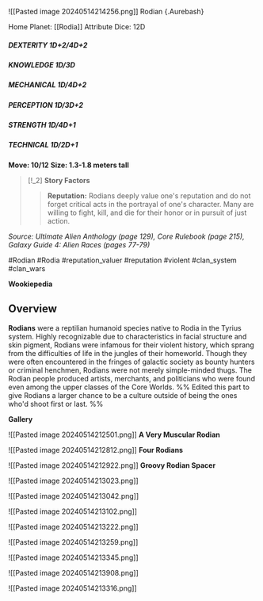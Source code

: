 ![[Pasted image 20240514214256.png]]
Rodian {.Aurebash}

Home Planet: [[Rodia]]
Attribute Dice: 12D
##### DEXTERITY 1D+2/4D+2
##### KNOWLEDGE 1D/3D
##### MECHANICAL 1D/4D+2
##### PERCEPTION 1D/3D+2
##### STRENGTH 1D/4D+1
##### TECHNICAL 1D/2D+1
**Move: 10/12**
**Size: 1.3-1.8 meters tall**

> [!_2] 
> **Story Factors**
> > **Reputation:** Rodians deeply value one's reputation and do not forget critical acts in the portrayal of one's character. Many are willing to fight, kill, and die for their honor or in pursuit of just action.
> 

*Source: Ultimate Alien Anthology (page 129), Core Rulebook (page 215), Galaxy Guide 4: Alien Races (pages 77-79)*


#Rodian #Rodia #reputation_valuer  #reputation #violent #clan_system #clan_wars

**Wookiepedia**

## Overview

**Rodians** were a reptilian humanoid species native to Rodia in the Tyrius system. Highly recognizable due to characteristics in facial structure and skin pigment, Rodians were infamous for their violent history, which sprang from the difficulties of life in the jungles of their homeworld. Though they were often encountered in the fringes of galactic society as bounty hunters or criminal henchmen, Rodians were not merely simple-minded thugs. The Rodian people produced artists, merchants, and politicians who were found even among the upper classes of the Core Worlds. %% Edited this part to give Rodians a larger chance to be a culture outside of being the ones who'd shoot first or last. %%

**Gallery**

![[Pasted image 20240514212501.png]]
**A Very Muscular Rodian**

![[Pasted image 20240514212812.png]]
**Four Rodians**

![[Pasted image 20240514212922.png]]
**Groovy Rodian Spacer**

![[Pasted image 20240514213023.png]]

![[Pasted image 20240514213042.png]]

![[Pasted image 20240514213102.png]]

![[Pasted image 20240514213222.png]]

![[Pasted image 20240514213259.png]]

![[Pasted image 20240514213345.png]]

![[Pasted image 20240514213908.png]]

![[Pasted image 20240514213316.png]]